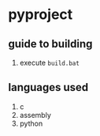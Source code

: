 # pyproject
## guide to building
1. execute `build.bat`

## languages used
1. c
2. assembly
3. python